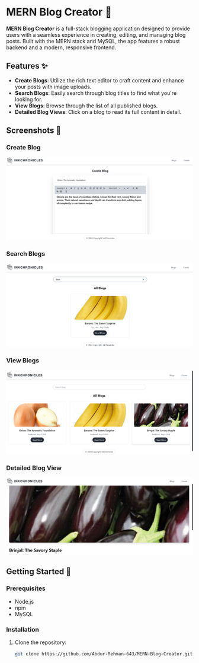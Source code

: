 # MERN Blog Creator 📝

**MERN Blog Creator** is a full-stack blogging application designed to provide users with a seamless experience in creating, editing, and managing blog posts. Built with the MERN stack and MySQL, the app features a robust backend and a modern, responsive frontend.

## Features ✨

- **Create Blogs**: Utilize the rich text editor to craft content and enhance your posts with image uploads.
- **Search Blogs**: Easily search through blog titles to find what you're looking for.
- **View Blogs**: Browse through the list of all published blogs.
- **Detailed Blog Views**: Click on a blog to read its full content in detail.

## Screenshots 📸

### Create Blog

![Create Blog](./public/create-blog.png)

### Search Blogs

![Search Blogs](./public/search-blogs.png)

### View Blogs

![View Blogs](./public/view-blogs.png)

### Detailed Blog View

![Detailed Blog View](./public/detailed-blog-view.png)

## Getting Started 🚀

### Prerequisites

- Node.js
- npm
- MySQL

### Installation

1. Clone the repository:
   ```bash
   git clone https://github.com/Abdur-Rehman-643/MERN-Blog-Creator.git
   ```
